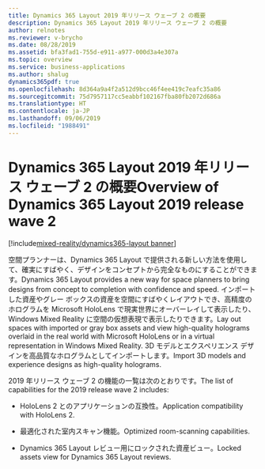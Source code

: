 ```yaml
---
title: Dynamics 365 Layout 2019 年リリース ウェーブ 2 の概要
description: Dynamics 365 Layout 2019 年リリース ウェーブ 2 の概要
author: relnotes
ms.reviewer: v-brycho
ms.date: 08/28/2019
ms.assetid: bfa3fad1-755d-e911-a977-000d3a4e307a
ms.topic: overview
ms.service: business-applications
ms.author: shalug
dynamics365pdf: true
ms.openlocfilehash: 8d364a9a4f2a512d9bcc46f4ee419c7eafc35a86
ms.sourcegitcommit: 75d7957117cc5eabbf102167fba80fb2072d686a
ms.translationtype: HT
ms.contentlocale: ja-JP
ms.lasthandoff: 09/06/2019
ms.locfileid: "1988491"
---
```

# <a name="overview-of-dynamics-365-layout-2019-release-wave-2"></a><span data-ttu-id="d40b7-103">Dynamics 365 Layout 2019 年リリース ウェーブ 2 の概要</span><span class="sxs-lookup"><span data-stu-id="d40b7-103">Overview of Dynamics 365 Layout 2019 release wave 2</span></span>
[!include[mixed-reality/dynamics365-layout banner](../includes/mixed-reality/dynamics365-layout.md)]

<!--overview start-->
<span data-ttu-id="d40b7-104">空間プランナーは、Dynamics 365 Layout で提供される新しい方法を使用して、確実にすばやく、デザインをコンセプトから完全なものにすることができます。</span><span class="sxs-lookup"><span data-stu-id="d40b7-104">Dynamics 365 Layout provides a new way for space planners to bring designs from concept to completion with confidence and speed.</span></span> <span data-ttu-id="d40b7-105">インポートした資産やグレー ボックスの資産を空間にすばやくレイアウトでき、高精度のホログラムを Microsoft HoloLens で現実世界にオーバーレイして表示したり、Windows Mixed Reality に空間の仮想表現で表示したりできます。</span><span class="sxs-lookup"><span data-stu-id="d40b7-105">Lay out spaces with imported or gray box assets and view high-quality holograms overlaid in the real world with Microsoft HoloLens or in a virtual representation in Windows Mixed Reality.</span></span> <span data-ttu-id="d40b7-106">3D モデルとエクスペリエンス デザインを高品質なホログラムとしてインポートします。</span><span class="sxs-lookup"><span data-stu-id="d40b7-106">Import 3D models and experience designs as high-quality holograms.</span></span>

<span data-ttu-id="d40b7-107">2019 年リリース ウェーブ 2 の機能の一覧は次のとおりです。</span><span class="sxs-lookup"><span data-stu-id="d40b7-107">The list of capabilities for the 2019 release wave 2 includes:</span></span>

- <span data-ttu-id="d40b7-108">HoloLens 2 とのアプリケーションの互換性。</span><span class="sxs-lookup"><span data-stu-id="d40b7-108">Application compatibility with HoloLens 2.</span></span>

- <span data-ttu-id="d40b7-109">最適化された室内スキャン機能。</span><span class="sxs-lookup"><span data-stu-id="d40b7-109">Optimized room-scanning capabilities.</span></span>

- <span data-ttu-id="d40b7-110">Dynamics 365 Layout レビュー用にロックされた資産ビュー。</span><span class="sxs-lookup"><span data-stu-id="d40b7-110">Locked assets view for Dynamics 365 Layout reviews.</span></span>
<!--overview end-->